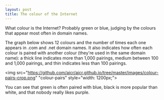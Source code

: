 ```yaml
---
layout: post
title: The colour of the Internet
---
```


What colour is the Internet? Probably green or blue, judging by the colours that appear most often in domain names.

The graph below shows 12 colours and the number of times each one appears in .com and .net domain names. It also indicates how often each colour is paired with another colour (they're used in the same domain name): a thick line indicates more than 1,000 pairings, medium between 100 and 1,000 pairings, and thin indicates less than 100 pairings.

<img src="https://github.com/ajcr/ajcr.github.io/tree/master/images/colour-pairs-crop.png" "colour-pairs" style="width: 1200px;">

You can see that green is often paired with blue, black is more popular than white, and that nobody really likes purple.
